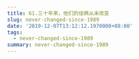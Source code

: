 ```yaml
---
title: 61.三十年来，他们的伎俩从未改变
slug: never-changed-since-1989
date: '2019-12-07T13:12:12.1970000+08:00'
tags:
  - never-changed-since-1989
summary: never-changed-since-1989
---
```

![]()

